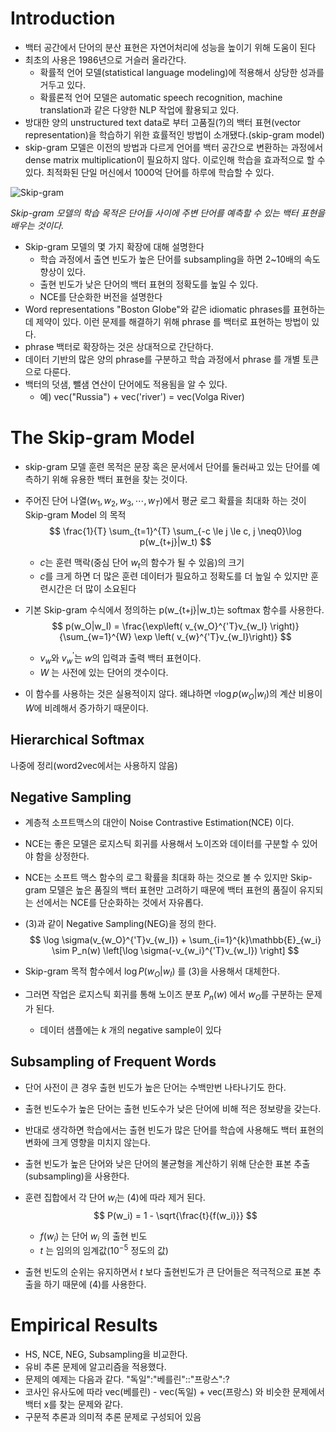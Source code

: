 # Introduction

* 백터 공간에서 단어의 분산 표현은 자연어처리에 성능을 높이기 위해 도움이 된다
* 최초의 사용은 1986년으로 거슬러 올라간다.
  * 확률적 언어 모델(statistical language modeling)에 적용해서 상당한 성과를 거두고 있다.
  * 확률론적 언어 모델은 automatic speech recognition, machine translation과 같은 다양한 NLP 작업에 활용되고 있다.
* 방대한 양의 unstructured text data로 부터 고품질(?)의 백터 표현(vector representation)을 학습하기 위한 효률적인 방법이 소개됐다.(skip-gram model)
* skip-gram 모델은 이전의 방법과 다르게 언어를 백터 공간으로 변환하는 과정에서 dense matrix multiplication이 필요하지 않다. 이로인해 학습을 효과적으로 할 수 있다. 최적화된 단일 머신에서 1000억 단어를 하루에 학습할 수 있다.

![Skip-gram](../figures/skip-gram.png)

*Skip-gram 모델의 학습 목적은 단어들 사이에 주변 단어를 예측할 수 있는 백터 표현을 배우는 것이다.*

* Skip-gram 모델의 몇 가지 확장에 대해 설명한다
  * 학습 과정에서 출연 빈도가 높은 단어를 subsampling을 하면 2~10배의 속도 향상이 있다.
  * 출현 빈도가 낮은 단어의 백터 표현의 정확도를 높일 수 있다.
  * NCE를 단순화한 버전을 설명한다
* Word representations "Boston Globe"와 같은 idiomatic phrases를 표현하는데 제약이 있다. 이런 문제를 해결하기 위해 phrase 를 백터로 표현하는 방법이 있다.
* phrase 백터로 확장하는 것은 상대적으로 간단하다.
* 데이터 기반의 많은 양의 phrase를 구분하고 학습 과정에서 phrase 를 개별 토큰으로 다룬다.
* 백터의 덧샘, 뺄샘 연산이 단어에도 적용됨을 알 수 있다.
  * 예) vec("Russia") + vec('river') = vec(Volga River)

# The Skip-gram Model

* skip-gram 모델 훈련 목적은 문장 혹은 문서에서 단어를 둘러싸고 있는 단어를 예측하기 위해 유용한 백터 표현을 찾는 것이다.

* 주어진 단어 나열($w_1, w_2, w_3, \cdots , w_T$)에서 평균 로그 확률을 최대화 하는 것이 Skip-gram Model 의 목적
  $$
  \frac{1}{T} \sum_{t=1}^{T} \sum_{-c \le j \le c, j \neq0}\log p(w_{t+j}|w_t)
  $$

  * $c$는 훈련 맥락(중심 단어 $w_t$의 함수가 될 수 있음)의 크기
  * $c$를 크게 하면 더 많은 훈련 데이터가 필요하고 정확도를 더 높일 수 있지만 훈련시간은 더 많이 소요된다

* 기본 Skip-gram 수식에서 정의하는 p(w_{t+j}|w_t)는 softmax 함수를 사용한다.
  $$
  p(w_O|w_I) = \frac{\exp\left( v_{w_O}^{'T}v_{w_I} \right)}{\sum_{w=1}^{W} \exp \left( v_{w}^{'T}v_{w_I}\right)}
  $$
  
  * $v_w$와 $v_w^{'}$는 $w$의 입력과 출력 백터 표현이다.
  * $W$ 는 사전에 있는 단어의 갯수이다.

* 이 함수를 사용하는 것은 실용적이지 않다. 왜냐하면 $\triangledown \log p(w_O|w_I)$의 계산 비용이 $W$에 비례해서 증가하기 때문이다.

## Hierarchical Softmax

나중에 정리(word2vec에서는 사용하지 않음)

## Negative Sampling

* 계층적 소프트맥스의 대안이 Noise Contrastive Estimation(NCE) 이다.

* NCE는 좋은 모델은 로지스틱 회귀를 사용해서 노이즈와 데이터를 구분할 수 있어야 함을 상정한다.

* NCE는 소프트 맥스 함수의 로그 확률을 최대화 하는 것으로 볼 수 있지만 Skip-gram 모델은 높은 품질의 백터 표현만 고려하기 때문에 백터 표현의 품질이 유지되는 선에서는 NCE를 단순화하는 것에서 자유롭다.

* $(3)$과 같이 Negative Sampling(NEG)을 정의 한다.
  $$
  \log \sigma(v_{w_O}^{'T}v_{w_I}) + \sum_{i=1}^{k}\mathbb{E}_{w_i} \sim P_n(w) \left[\log \sigma(-v_{w_i}^{'T}v_{w_I}) \right]
  $$

* Skip-gram 목적 함수에서 $\log P(w_O|w_I)$ 를 $(3)$을 사용해서 대체한다.
* 그러면 작업은 로지스틱 회귀를 통해 노이즈 분포 $P_n(w)$ 에서 $w_O$를 구분하는 문제가 된다.
  
  * 데이터 샘플에는 $k$ 개의 negative sample이 있다

## Subsampling of Frequent Words

* 단어 사전이 큰 경우 출현 빈도가 높은 단어는 수백만번 나타나기도 한다.

* 출현 빈도수가 높은 단어는 출현 빈도수가 낮은 단어에 비해 적은 정보량을 갖는다.

* 반대로 생각하면 학습에서는 출현 빈도가 많은 단어를 학습에 사용해도 백터 표현의 변화에 크게 영향을 미치지 않는다.

* 출현 빈도가 높은 단어와 낮은 단어의 불균형을 계산하기 위해 단순한 표본 추출(subsampling)을 사용한다.

* 훈련 집합에서 각 단어 $w_i$는 $(4)$에 따라 제거 된다.
  $$
  P(w_i) = 1 - \sqrt{\frac{t}{f(w_i)}}
  $$
  * $f(w_i)$ 는 단어 $w_i$ 의 출현 빈도
  * $t$ 는 임의의 임계값($10^{-5}$ 정도의 값)

* 출현 빈도의 순위는 유지하면서 $t$ 보다 출현빈도가 큰 단어들은 적극적으로 표본 추출을 하기 때문에 $(4)$를 사용한다.

# Empirical Results

* HS, NCE, NEG, Subsampling을 비교한다.
* 유비 추론 문제에 알고리즘을 적용했다.
* 문제의 예제는 다음과 같다. "독일":"베를린"::"프랑스":?
* 코사인 유사도에 따라 vec(베를린) - vec(독일) + vec(프랑스) 와 비슷한 문제에서 백터 x를 찾는 문제와 같다.
* 구문적 추론과 의미적 추론 문제로 구성되어 있음